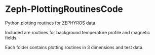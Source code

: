 # Zeph-PlottingRoutinesCode
Python plotting routines for ZEPHYROS data. 

Included are routines for background temperature profile and magnetic fields.

Each folder contains plotting routines in 3 dimensions and test data.
